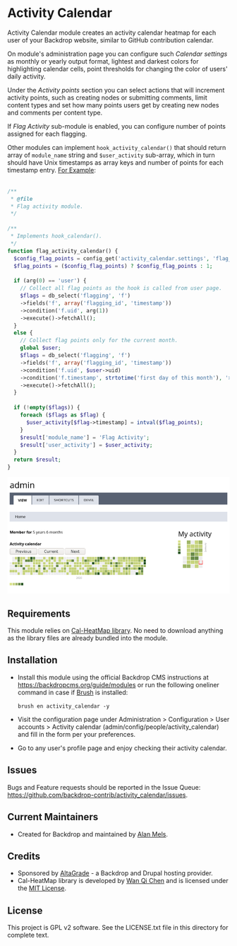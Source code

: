 Activity Calendar
=================

Activity Calendar module creates an activity calendar heatmap for each user of
your Backdrop website, similar to GitHub contribution calendar.

On module's administration page you can configure such *Calendar settings* as
monthly or yearly output format, lightest and darkest colors for highlighting
calendar cells, point thresholds for changing the color of users' daily activity.

Under the *Activity points* section you can select actions that will increment
activity points, such as creating nodes or submitting comments, limit content
types and set how many points users get by creating new nodes and comments per
content type.

If *Flag Activity* sub-module is enabled, you can configure number of points
assigned for each flagging. 

Other modules can implement `hook_activity_calendar()` that should return array
of `module_name` string and `$user_activity` sub-array, which in turn should have
Unix timestamps as array keys and number of points for each timestamp entry. [For 
Example](https://github.com/backdrop-contrib/activity_calendar/blob/1.x-1.x/modules/flag_activity/flag_activity.module):


```PHP

/**
 * @file
 * Flag activity module.
 */

/**
 * Implements hook_calendar().
 */
function flag_activity_calendar() {
  $config_flag_points = config_get('activity_calendar.settings', 'flag_activity');
  $flag_points = ($config_flag_points) ? $config_flag_points : 1;

  if (arg(0) == 'user') {
    // Collect all flag points as the hook is called from user page.
    $flags = db_select('flagging', 'f')
    ->fields('f', array('flagging_id', 'timestamp'))
    ->condition('f.uid', arg(1))
    ->execute()->fetchAll();
  }
  else {
    // Collect flag points only for the current month.
    global $user;
    $flags = db_select('flagging', 'f')
    ->fields('f', array('flagging_id', 'timestamp'))
    ->condition('f.uid', $user->uid)
    ->condition('f.timestamp', strtotime('first day of this month'), '>=')
    ->execute()->fetchAll();
  }

  if (!empty($flags)) {
    foreach ($flags as $flag) {
      $user_activity[$flag->timestamp] = intval($flag_points);
    }
    $result['module_name'] = 'Flag Activity';
    $result['user_activity'] = $user_activity;
  }
  return $result;
}
```

![Activity Calendar](https://raw.githubusercontent.com/backdrop-contrib/activity_calendar/1.x-1.x/activity_calandar.png
)

Requirements
------------

This module relies on [Cal-HeatMap library](https://cal-heatmap.com). No need to
download anything as the library files are already bundled into the module.  

Installation
------------

- Install this module using the official Backdrop CMS instructions at
  https://backdropcms.org/guide/modules or run the following oneliner command
  in case if [Brush](https://github.com/backdrop-contrib/brush) is installed:

  ```
  brush en activity_calendar -y
  ```
- Visit the configuration page under Administration > Configuration > User
  accounts > Activity calendar (admin/config/people/activity_calendar) and fill
  in the form per your preferences.

- Go to any user's profile page and enjoy checking their activity calendar.

Issues
------

Bugs and Feature requests should be reported in the Issue Queue:
https://github.com/backdrop-contrib/activity_calendar/issues.

Current Maintainers
-------------------

- Created for Backdrop and maintained by [Alan Mels](https://github.com/alanmels).

Credits
-------

- Sponsored by [AltaGrade](https://www.altagrade.com) - a Backdrop and Drupal
  hosting provider.
- Cal-HeatMap library is developed by [Wan Qi Chen](https://github.com/wa0x6e) and
  is licensed under the [MIT License](https://opensource.org/licenses/MIT).

License
-------

This project is GPL v2 software.
See the LICENSE.txt file in this directory for complete text.
